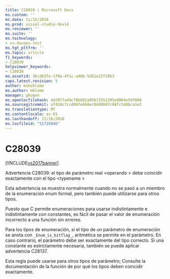 ```yaml
---
title: C28039 | Microsoft Docs
ms.custom: ''
ms.date: 11/15/2016
ms.prod: visual-studio-dev14
ms.reviewer: ''
ms.suite: ''
ms.technology:
- vs-devops-test
ms.tgt_pltfrm: ''
ms.topic: article
f1_keywords:
- C28039
helpviewer_keywords:
- C28039
ms.assetid: 36cd63fe-1f0a-4f1c-a40b-5d52e22f19b3
caps.latest.revision: 5
author: mikeblome
ms.author: mblome
manager: ghogen
ms.openlocfilehash: dd2877a49cf8b802a95672552295e9004e59f008
ms.sourcegitcommit: af428c7ccd007e668ec0dd8697c88fc5d8bca1e2
ms.translationtype: MT
ms.contentlocale: es-ES
ms.lasthandoff: 11/16/2018
ms.locfileid: "51725046"
---
```

# <a name="c28039"></a>C28039
[!INCLUDE[vs2017banner](../includes/vs2017banner.md)]

Advertencia C28039: el tipo de parámetro real \<operando > debe coincidir exactamente con el tipo \<typename >  
  
 Esta advertencia se muestra normalmente cuando no se pasó a un miembro de la enumeración enum formal, pero también puede utilizarse para otros tipos.  
  
 Puesto que C permite enumeraciones para usarse indistintamente e indistintamente con constantes, es fácil de pasar el valor de enumeración incorrecto a una función sin errores.  
  
 Para los tipos de enumeración, si el tipo de un parámetro de enumeración se anota con `_Enum_is_bitflag_`, aritmética se permite en el parámetro. En caso contrario, el parámetro debe ser exactamente del tipo correcto. Si una constante es estrictamente necesaria, también se puede aplicar advertencia C28137.  
  
 Esta regla puede usarse para otros tipos de parámetro; Consulte la documentación de la función de por qué los tipos deben coincidir exactamente.



